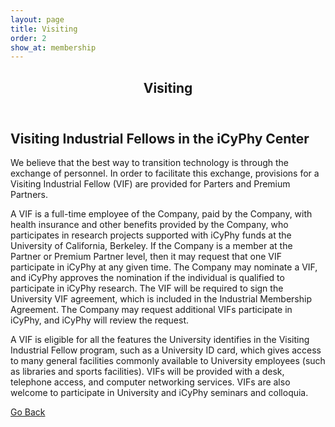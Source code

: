 ```yaml
---
layout: page
title: Visiting
order: 2
show_at: membership
---
```


<!-- Main -->
<div id="main" class="alt">

<!-- One -->
<section id="one">
	<div class="inner">
		<header class="major">
			<h1>Visiting</h1>
		</header>

<!-- Content -->
<h2 id="content">Visiting Industrial Fellows in the iCyPhy Center</h2>
<p>We believe that the best way to transition technology is through the exchange of personnel. In order to facilitate this exchange, provisions for a Visiting Industrial Fellow (VIF) are provided for Parters and Premium Partners.</p>

<p>A VIF is a full-time employee of the Company, paid by the Company, with health insurance and other benefits provided by the Company, who participates in research projects supported with iCyPhy funds at the University of California, Berkeley. If the Company is a member at the Partner or Premium Partner level, then it may request that one VIF participate in iCyPhy at any given time. The Company may nominate a VIF, and iCyPhy approves the nomination if the individual is qualified to participate in iCyPhy research. The VIF will be required to sign the University VIF agreement, which is included in the Industrial Membership Agreement. The Company may request additional VIFs participate in iCyPhy, and iCyPhy will review the request.</p>

<p>A VIF is eligible for all the features the University identifies in the Visiting Industrial Fellow program, such as a University ID card, which gives access to many general facilities commonly available to University employees (such as libraries and sports facilities). VIFs will be provided with a desk, telephone access, and computer networking services. VIFs are also welcome to participate in University and iCyPhy seminars and colloquia.</p>

<a href="membership.html" class="button">Go Back</a>

</div>
</section>

</div>
